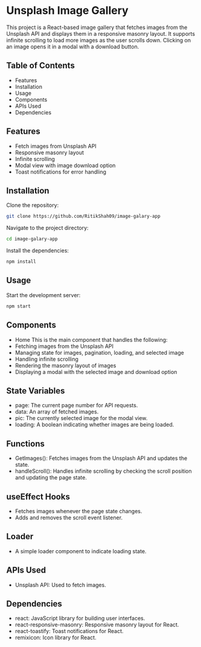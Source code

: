 # Unsplash Image Gallery

This project is a React-based image gallery that fetches images from the Unsplash API and displays them in a responsive masonry layout. It supports infinite scrolling to load more images as the user scrolls down. Clicking on an image opens it in a modal with a download button.

## Table of Contents
- Features
- Installation
- Usage
- Components
- APIs Used
- Dependencies

## Features
- Fetch images from Unsplash API
- Responsive masonry layout
- Infinite scrolling
- Modal view with image download option
- Toast notifications for error handling

## Installation
Clone the repository:
```bash
git clone https://github.com/RitikShah09/image-galary-app
```


Navigate to the project directory:
```bash
cd image-galary-app
```


Install the dependencies:
```bash
npm install
```


## Usage
Start the development server:
```bash
npm start
```
## Components
- Home
This is the main component that handles the following:
- Fetching images from the Unsplash API
- Managing state for images, pagination, loading, and selected image
- Handling infinite scrolling
- Rendering the masonry layout of images
- Displaying a modal with the selected image and download option


## State Variables
- page: The current page number for API requests.
- data: An array of fetched images.
- pic: The currently selected image for the modal view.
- loading: A boolean indicating whether images are being loaded.


## Functions
- GetImages(): Fetches images from the Unsplash API and updates the state.
- handleScroll(): Handles infinite scrolling by checking the scroll position and updating the page state.


## useEffect Hooks
- Fetches images whenever the page state changes.
- Adds and removes the scroll event listener.

## Loader
- A simple loader component to indicate loading state.

## APIs Used
- Unsplash API: Used to fetch images.

## Dependencies
- react: JavaScript library for building user interfaces.
- react-responsive-masonry: Responsive masonry layout for React.
- react-toastify: Toast notifications for React.
- remixicon: Icon library for React.

